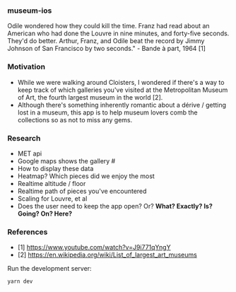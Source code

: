 ### museum-ios
Odile wondered how they could kill the time. Franz had read about an American who had done the Louvre in nine minutes, and forty-five seconds. They'd do better. Arthur, Franz, and Odile beat the record by Jimmy Johnson of San Francisco by two seconds." - Bande à part, 1964 [1]

### Motivation
- While we were walking around Cloisters, I wondered if there's a way to keep track of which galleries you've visited at the Metropolitan Museum of Art, the fourth largest museum in the world [2].
- Although there's something inherently romantic about a dérive / getting lost in a museum, this app is to help museum lovers comb the collections so as not to miss any gems.

### Research
- MET api
- Google maps shows the gallery #
- How to display these data
- Heatmap? Which pieces did we enjoy the most
- Realtime altitude / floor
- Realtime path of pieces you've encountered
- Scaling for Louvre, et al
- Does the user need to keep the app open? Or? **What? Exactly? Is? Going? On? Here?**

### References
- [1] https://www.youtube.com/watch?v=J9i771qYngY
- [2] https://en.wikipedia.org/wiki/List_of_largest_art_museums

Run the development server:
```bash
yarn dev
```
